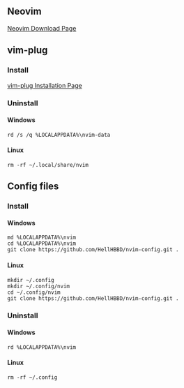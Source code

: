 ## Neovim

[Neovim Download Page](https://github.com/neovim/neovim/wiki/Installing-Neovim#install-from-download)

## vim-plug

### Install

[vim-plug Installation Page](https://github.com/junegunn/vim-plug#neovim)

### Uninstall

#### Windows

```
rd /s /q %LOCALAPPDATA%\nvim-data
```

#### Linux

```
rm -rf ~/.local/share/nvim
```

## Config files

### Install

#### Windows

```
md %LOCALAPPDATA%\nvim
cd %LOCALAPPDATA%\nvim
git clone https://github.com/HellHBBD/nvim-config.git .
```

#### Linux

```
mkdir ~/.config
mkdir ~/.config/nvim
cd ~/.config/nvim
git clone https://github.com/HellHBBD/nvim-config.git .
```

### Uninstall

#### Windows

```
rd %LOCALAPPDATA%\nvim
```

#### Linux

```
rm -rf ~/.config
```

